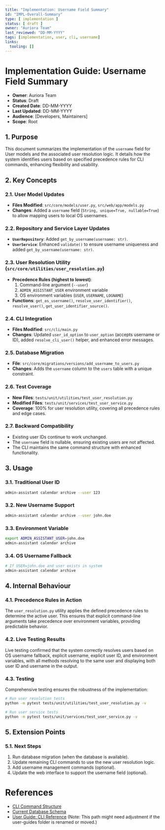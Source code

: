 ```yaml
---
title: "Implementation: Username Field Summary"
id: "IMPL-Overall-Summary"
type: [ implementation ]
status: [ draft ]
owner: "Auriora Team"
last_reviewed: "DD-MM-YYYY"
tags: [implementation, user, cli, username]
links:
  tooling: []
---
```


# Implementation Guide: Username Field Summary

- **Owner**: Auriora Team
- **Status**: Draft
- **Created Date**: DD-MM-YYYY
- **Last Updated**: DD-MM-YYYY
- **Audience**: [Developers, Maintainers]
- **Scope**: Root

## 1. Purpose

This document summarizes the implementation of the `username` field for User models and the associated user resolution logic. It details how the system identifies users based on specified precedence rules for CLI commands, enhancing flexibility and usability.

## 2. Key Concepts

### 2.1. User Model Updates

-   **Files Modified**: `src/core/models/user.py`, `src/web/app/models.py`
-   **Changes**: Added a `username` field (`String, unique=True, nullable=True`) to allow mapping users to local OS usernames.

### 2.2. Repository and Service Layer Updates

-   **`UserRepository`**: Added `get_by_username(username: str)`.
-   **`UserService`**: Enhanced `validate()` to ensure username uniqueness and added `get_by_username(username: str)`.

### 2.3. User Resolution Utility (`src/core/utilities/user_resolution.py`)

-   **Precedence Rules (highest to lowest)**:
    1.  Command-line argument (`--user`)
    2.  `ADMIN_ASSISTANT_USER` environment variable
    3.  OS environment variables (`USER`, `USERNAME`, `LOGNAME`)
-   **Functions**: `get_os_username()`, `resolve_user_identifier()`, `resolve_user()`, `get_user_identifier_source()`.

### 2.4. CLI Integration

-   **Files Modified**: `src/cli/main.py`
-   **Changes**: Updated `user_id_option` to `user_option` (accepts username or ID), added `resolve_cli_user()` helper, and enhanced error messages.

### 2.5. Database Migration

-   **File**: `src/core/migrations/versions/add_username_to_users.py`
-   **Changes**: Adds the `username` column to the `users` table with a unique constraint.

### 2.6. Test Coverage

-   **New Files**: `tests/unit/utilities/test_user_resolution.py`
-   **Modified Files**: `tests/unit/services/test_user_service.py`
-   **Coverage**: 100% for user resolution utility, covering all precedence rules and edge cases.

### 2.7. Backward Compatibility

-   Existing user IDs continue to work unchanged.
-   The `username` field is nullable, ensuring existing users are not affected.
-   The CLI maintains the same command structure with enhanced functionality.

## 3. Usage

### 3.1. Traditional User ID

```bash
admin-assistant calendar archive --user 123
```

### 3.2. New Username Support

```bash
admin-assistant calendar archive --user john.doe
```

### 3.3. Environment Variable

```bash
export ADMIN_ASSISTANT_USER=john.doe
admin-assistant calendar archive
```

### 3.4. OS Username Fallback

```bash
# If USER=john.doe and user exists in system
admin-assistant calendar archive
```

## 4. Internal Behaviour

### 4.1. Precedence Rules in Action

The `user_resolution.py` utility applies the defined precedence rules to determine the active user. This ensures that explicit command-line arguments take precedence over environment variables, providing predictable behavior.

### 4.2. Live Testing Results

Live testing confirmed that the system correctly resolves users based on OS username fallback, explicit username, explicit user ID, and environment variables, with all methods resolving to the same user and displaying both user ID and username in the output.

### 4.3. Testing

Comprehensive testing ensures the robustness of the implementation:

```bash
# Run user resolution tests
python -m pytest tests/unit/utilities/test_user_resolution.py -v

# Run user service tests
python -m pytest tests/unit/services/test_user_service.py -v
```

## 5. Extension Points

### 5.1. Next Steps

1.  Run database migration (when the database is available).
2.  Update remaining CLI commands to use the new user resolution logic.
3.  Add username management commands (optional).
4.  Update the web interface to support the username field (optional).

# References

-   [CLI Command Structure](HLD-CLI-001-Command-Structure.md)
-   [Current Database Schema](DATA-002-Current-Schema.md)
-   [User Guide: CLI Reference](../user-guides/UG-002-CLI-Reference.md) (Note: This path might need adjustment if the user-guides folder is renamed or moved.)
